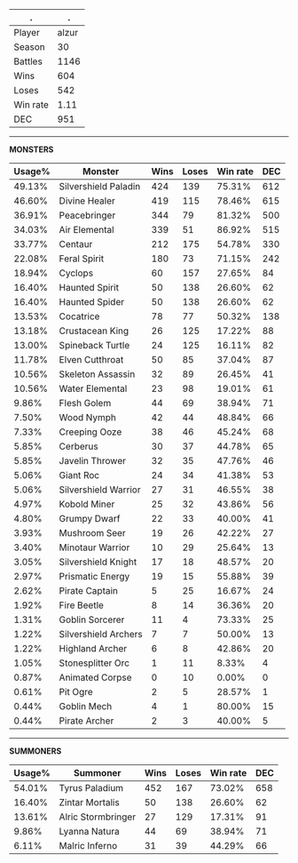 .|.
|-|-
Player|alzur
Season|30
Battles|1146
Wins|604
Loses|542
Win rate|1.11
DEC|951

---
**MONSTERS**

Usage%|Monster|Wins|Loses|Win rate|DEC|
-|-|-|-|-|-|
49.13%|Silvershield Paladin|424|139|75.31%|612|
46.60%|Divine Healer|419|115|78.46%|615|
36.91%|Peacebringer|344|79|81.32%|500|
34.03%|Air Elemental|339|51|86.92%|515|
33.77%|Centaur|212|175|54.78%|330|
22.08%|Feral Spirit|180|73|71.15%|242|
18.94%|Cyclops|60|157|27.65%|84|
16.40%|Haunted Spirit|50|138|26.60%|62|
16.40%|Haunted Spider|50|138|26.60%|62|
13.53%|Cocatrice|78|77|50.32%|138|
13.18%|Crustacean King|26|125|17.22%|88|
13.00%|Spineback Turtle|24|125|16.11%|82|
11.78%|Elven Cutthroat|50|85|37.04%|87|
10.56%|Skeleton Assassin|32|89|26.45%|41|
10.56%|Water Elemental|23|98|19.01%|61|
9.86%|Flesh Golem|44|69|38.94%|71|
7.50%|Wood Nymph|42|44|48.84%|66|
7.33%|Creeping Ooze|38|46|45.24%|68|
5.85%|Cerberus|30|37|44.78%|65|
5.85%|Javelin Thrower|32|35|47.76%|46|
5.06%|Giant Roc|24|34|41.38%|53|
5.06%|Silvershield Warrior|27|31|46.55%|38|
4.97%|Kobold Miner|25|32|43.86%|56|
4.80%|Grumpy Dwarf|22|33|40.00%|41|
3.93%|Mushroom Seer|19|26|42.22%|27|
3.40%|Minotaur Warrior|10|29|25.64%|13|
3.05%|Silvershield Knight|17|18|48.57%|20|
2.97%|Prismatic Energy|19|15|55.88%|39|
2.62%|Pirate Captain|5|25|16.67%|24|
1.92%|Fire Beetle|8|14|36.36%|20|
1.31%|Goblin Sorcerer|11|4|73.33%|25|
1.22%|Silvershield Archers|7|7|50.00%|13|
1.22%|Highland Archer|6|8|42.86%|20|
1.05%|Stonesplitter Orc|1|11|8.33%|4|
0.87%|Animated Corpse|0|10|0.00%|0|
0.61%|Pit Ogre|2|5|28.57%|1|
0.44%|Goblin Mech|4|1|80.00%|15|
0.44%|Pirate Archer|2|3|40.00%|5|

---
**SUMMONERS**

Usage%|Summoner|Wins|Loses|Win rate|DEC|
-|-|-|-|-|-|
54.01%|Tyrus Paladium|452|167|73.02%|658|
16.40%|Zintar Mortalis|50|138|26.60%|62|
13.61%|Alric Stormbringer|27|129|17.31%|91|
9.86%|Lyanna Natura|44|69|38.94%|71|
6.11%|Malric Inferno|31|39|44.29%|66|
